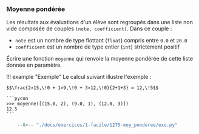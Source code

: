 

### Moyenne pondérée 


Les résultats aux évaluations d'un élève sont regroupés dans une liste non vide composée de couples `(note, coefficient)`. Dans ce couple :

- `note` est un nombre de type flottant (`float`) compris entre `0.0` et `20.0`
- `coefficient` est un nombre de type entier (`int`) strictement positif


Écrire une fonction `moyenne` qui renvoie la moyenne pondérée de cette liste donnée en paramètre.

!!! example "Exemple"
    Le calcul suivant illustre l'exemple :

    $$\frac{2×15,\!0 + 1×9,\!0 + 3×12,\!0}{2+1+3} = 12,\!5$$

    ```pycon
    >>> moyenne([(15.0, 2), (9.0, 1), (12.0, 3)])
    12.5
    ```


```python
    --8<-- "./docs/exercices/1-facile/1275-moy_ponderee/exo.py"
```

